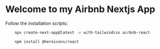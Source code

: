 # Welcome to my Airbnb Nextjs App

Follow the installation scripts:

```bash
    npx create-next-app@latest -e with-tailwindcss airbnb-react
```

```bash
    npm install @heroicons/react
```
